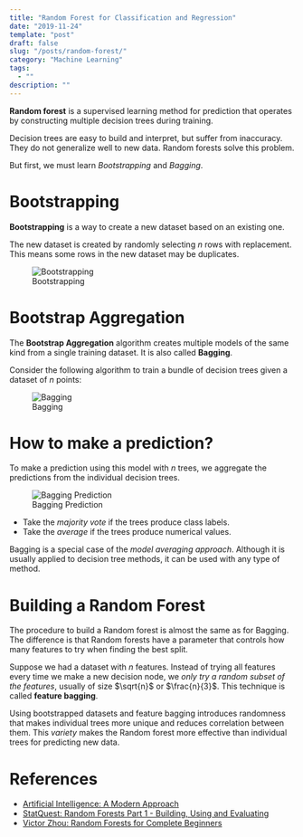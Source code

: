 ```yaml
---
title: "Random Forest for Classification and Regression"
date: "2019-11-24"
template: "post"
draft: false
slug: "/posts/random-forest/"
category: "Machine Learning"
tags:
  - ""
description: ""
---
```


**Random forest** is a supervised learning method for prediction that operates by constructing multiple decision trees during training.

Decision trees are easy to build and interpret, but suffer from inaccuracy. They do not generalize well to new data. Random forests solve this problem.

But first, we must learn *Bootstrapping* and *Bagging*.

# Bootstrapping

**Bootstrapping** is a way to create a new dataset based on an existing one.

The new dataset is created by randomly selecting $n$ rows with replacement. This means some rows in the new dataset may be duplicates.

<figure style="width: 850px">
	<img src="/media/machine learning/decision trees/bootstrapping.png" alt="Bootstrapping">
	<figcaption>Bootstrapping</figcaption>
</figure>

# Bootstrap Aggregation

The **Bootstrap Aggregation** algorithm creates multiple models of the same kind from a single training dataset. It is also called **Bagging**.

Consider the following algorithm to train a bundle of decision trees given a dataset of $n$ points:

<figure style="width: 600px">
	<img src="/media/machine learning/decision trees/bagging.png" alt="Bagging">
	<figcaption>Bagging</figcaption>
</figure>

# How to make a prediction?

To make a prediction using this model with $n$ trees, we aggregate the predictions from the individual decision trees.

<figure style="width: 650px">
	<img src="/media/machine learning/decision trees/bag-predict.png" alt="Bagging Prediction">
	<figcaption>Bagging Prediction</figcaption>
</figure>

- Take the *majority vote* if the trees produce class labels.
- Take the *average* if the trees produce numerical values.

Bagging is a special case of the *model averaging approach*. Although it is usually applied to decision tree methods, it can be used with any type of method.

# Building a Random Forest

The procedure to build a Random forest is almost the same as for Bagging. The difference is that Random forests have a parameter that controls how many features to try when finding the best split.

Suppose we had a dataset with $n$ features. Instead of trying all features every time we make a new decision node, we *only try a random subset of the features*, usually of size $\sqrt{n}$ or $\frac{n}{3}$. This technique is called **feature bagging**.

Using bootstrapped datasets and feature bagging introduces randomness that makes individual trees more unique and reduces correlation between them. This *variety* makes the Random forest more effective than individual trees for predicting new data.

# References

- [Artificial Intelligence: A Modern Approach](http://aima.cs.berkeley.edu/)
- [StatQuest: Random Forests Part 1 - Building, Using and Evaluating](https://www.youtube.com/watch?v=J4Wdy0Wc_xQ&t=277s)
- [Victor Zhou: Random Forests for Complete Beginners](https://victorzhou.com/blog/intro-to-random-forests/)
